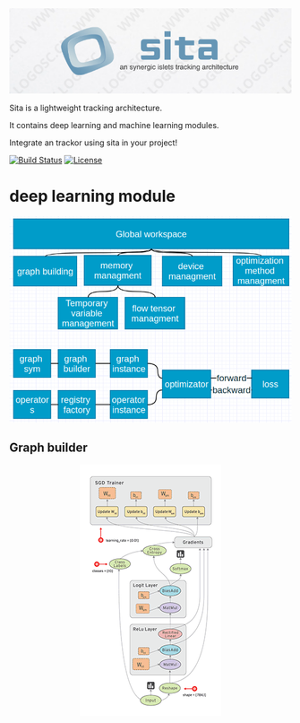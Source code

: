 <div align=center>
<img src="docs/sita.png"/>
</div>

Sita is a lightweight tracking architecture.

It contains deep learning and machine learning modules.

Integrate an trackor using sita in your project!


[![Build Status](https://travis-ci.org/BVLC/caffe.svg?branch=master)](https://travis-ci.org/BVLC/caffe)
[![License](https://img.shields.io/badge/license-BSD-blue.svg)](LICENSE)


# deep learning module

<div align=center>
<img src="docs/framework.png"/>
</div>

## Graph builder

<div align=center>
<img src="docs/graph.gif"/>
</div>
